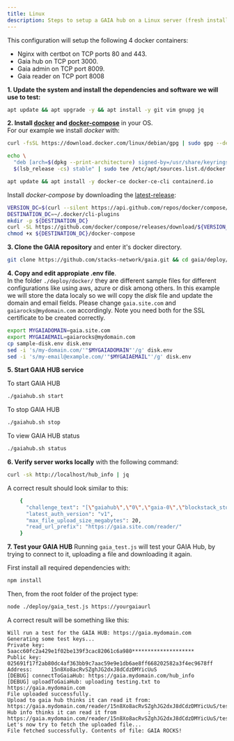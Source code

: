 ```yaml
---
title: Linux
description: Steps to setup a GAIA hub on a Linux server (fresh install). This example is using Debian, but should work on any Linux distribution. It uses docker compose in the backgroud.
---
```


This configuration will setup the following 4 docker containers:

- Nginx with certbot on TCP ports 80 and 443.
- Gaia hub on TCP port 3000.
- Gaia admin on TCP port 8009.
- Gaia reader on TCP port 8008

**1. Update the system and install the dependencies and software we will use to test:**

```bash
apt update && apt upgrade -y && apt install -y git vim gnupg jq
```

**2. Install [docker](https://docs.docker.com/engine/install/debian/) and [docker-compose](https://docs.docker.com/compose/cli-command/#install-on-linux)** in your OS.  
For our example we install _docker_ with:

```bash
curl -fsSL https://download.docker.com/linux/debian/gpg | sudo gpg --dearmor -o /usr/share/keyrings/docker-archive-keyring.gpg

echo \
  "deb [arch=$(dpkg --print-architecture) signed-by=/usr/share/keyrings/docker-archive-keyring.gpg] https://download.docker.com/linux/debian \
  $(lsb_release -cs) stable" | sudo tee /etc/apt/sources.list.d/docker.list > /dev/null

apt update && apt install -y docker-ce docker-ce-cli containerd.io
```

Install _docker-compose_ by downloading the [latest-release](https://github.com/docker/compose/releases):

```bash
VERSION_DC=$(curl --silent https://api.github.com/repos/docker/compose/releases/latest | jq .name -r)
DESTINATION_DC=~/.docker/cli-plugins
mkdir -p ${DESTINATION_DC}
curl -SL https://github.com/docker/compose/releases/download/${VERSION_DC}/docker-compose-linux-x86_64 -o ${DESTINATION_DC}/docker-compose
chmod +x ${DESTINATION_DC}/docker-compose
```

**3. Clone the GAIA repository** and enter it's docker directory.

```bash
git clone https://github.com/stacks-network/gaia.git && cd gaia/deploy/docker
```

**4. Copy and edit appropiate .env file**.  
In the folder `./deploy/docker/` they are different sample files for different configurations like using aws, azure or disk among others. In this example we will store the data localy so we will copy the _disk_ file and update the domain and email fields. Please change `gaia.site.com` and `gaiarocks@mydomain.com` accordingly. Note you need both for the SSL certificate to be created correctly.

```bash
export MYGAIADOMAIN=gaia.site.com
export MYGAIAEMAIL=gaiarocks@mydomain.com
cp sample-disk.env disk.env
sed -i 's/my-domain.com/'"$MYGAIADOMAIN"'/g' disk.env
sed -i 's/my-email@example.com/'"$MYGAIAEMAIL"'/g' disk.env

```

**5. Start GAIA HUB service**

To start GAIA HUB

```bash
./gaiahub.sh start
```

To stop GAIA HUB

```bash
./gaiahub.sh stop
```

To view GAIA HUB status

```bash
./gaiahub.sh status
```

**6. Verify server works locally** with the following command:

```bash
curl -sk http://localhost/hub_info | jq
```

A correct result should look similar to this:

```bash
    {
      "challenge_text": "[\"gaiahub\",\"0\",\"gaia-0\",\"blockstack_storage_please_sign\"]",
      "latest_auth_version": "v1",
      "max_file_upload_size_megabytes": 20,
      "read_url_prefix": "https://gaia.site.com/reader/"
    }
```

**7. Test your GAIA HUB**
Running `gaia_test.js` will test your GAIA Hub, by trying to connect to it, uploading a file and downloading it again.

First install all required dependencies with:

```bash
npm install
```

Then, from the root folder of the project type:

```bash
node ./deploy/gaia_test.js https://yourgaiaurl
```

A correct result will be something like this:

```
Will run a test for the GAIA HUB: https://gaia.mydomain.com
Generating some test keys...
Private key:  5aacc60fc2a429e1f02be139f3cac82061c6a980********************
Public key:   025691f17f2ab80dc4af363bb9c7aac59e9e1db6ae8ff668202582a3f4ec9678ff
Address:      15n8Xo8acRvSZghJG2dxJ8dCdzDMYicUuS
[DEBUG] connectToGaiaHub: https://gaia.mydomain.com/hub_info
[DEBUG] uploadToGaiaHub: uploading testing.txt to https://gaia.mydomain.com
File uploaded successfully.
Upload to gaia hub thinks it can read it from: https://gaia.mydomain.com/reader/15n8Xo8acRvSZghJG2dxJ8dCdzDMYicUuS/testing.txt
Hub info thinks it can read it from          : https://gaia.mydomain.com/reader/15n8Xo8acRvSZghJG2dxJ8dCdzDMYicUuS/testing.txt
Let's now try to fetch the uploaded file...
File fetched successfully. Contents of file: GAIA ROCKS!
```
